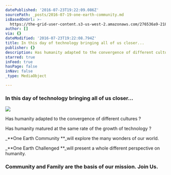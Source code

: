 ```yaml
---
datePublished: '2016-07-23T19:22:09.086Z'
sourcePath: _posts/2016-07-19-one-earth-community.md
isBasedOnUrl: >-
  https://the-grid-user-content.s3-us-west-2.amazonaws.com/276536a9-218b-4492-a08e-aeb685e723ef.jpg
author: []
via: {}
dateModified: '2016-07-23T19:22:08.794Z'
title: In this day of technology bringing all of us closer...
publisher: {}
description: Has humanity adapted to the convergence of different cultures ?
starred: true
inFeed: true
hasPage: false
inNav: false
_type: MediaObject

---
```

### In this day of technology bringing all of us closer...
![](https://the-grid-user-content.s3-us-west-2.amazonaws.com/276536a9-218b-4492-a08e-aeb685e723ef.jpg)

Has humanity adapted to the convergence of different cultures ?

Has humanity matured at the same rate of the growth of technology ?

_**One Earth Community **_will explore the many wonders of our world.

_**One Earth Challenged **_will present a whole different perspective on humanity.

### Community and Family are the basis of our mission. Join Us.